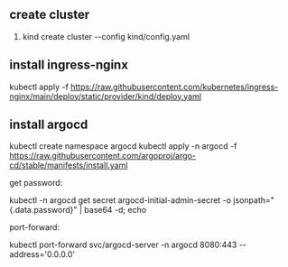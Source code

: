 ## create cluster

1. kind create cluster --config kind/config.yaml

## install ingress-nginx

kubectl apply -f https://raw.githubusercontent.com/kubernetes/ingress-nginx/main/deploy/static/provider/kind/deploy.yaml

## install argocd

kubectl create namespace argocd
kubectl apply -n argocd -f https://raw.githubusercontent.com/argoproj/argo-cd/stable/manifests/install.yaml

get password:

kubectl -n argocd get secret argocd-initial-admin-secret -o jsonpath="{.data.password}" | base64 -d; echo

port-forward:

kubectl port-forward svc/argocd-server -n argocd 8080:443 --address='0.0.0.0'
